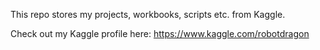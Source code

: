 This repo stores my projects, workbooks, scripts etc. from Kaggle.

Check out my Kaggle profile here: https://www.kaggle.com/robotdragon
